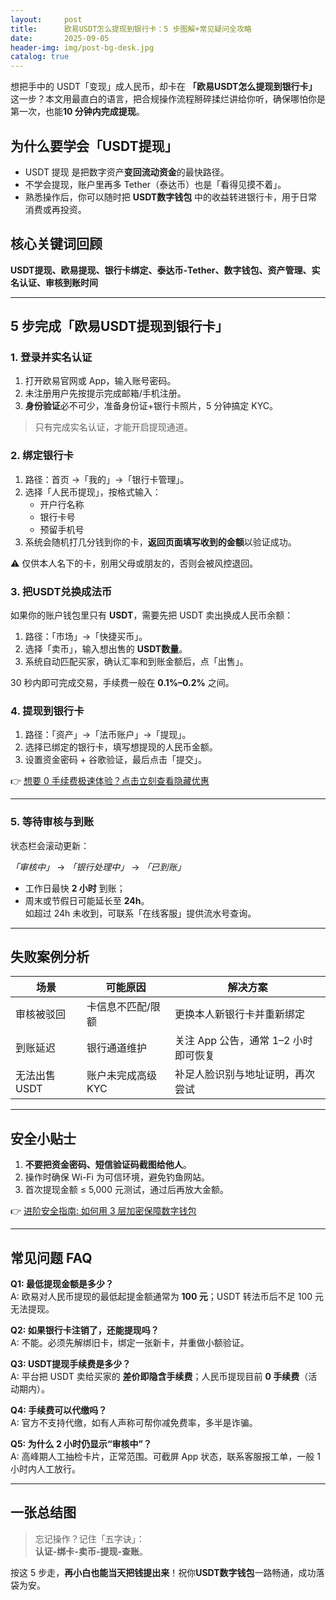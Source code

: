 ```yaml
---
layout:     post
title:      欧易USDT怎么提现到银行卡：5 步图解+常见疑问全攻略
date:       2025-09-05
header-img: img/post-bg-desk.jpg
catalog: true
---
```


想把手中的 USDT「变现」成人民币，却卡在 **「欧易USDT怎么提现到银行卡」** 这一步？本文用最直白的语言，把合规操作流程掰碎揉烂讲给你听，确保哪怕你是第一次，也能**10 分钟内完成提现**。

## 为什么要学会「USDT提现」

* USDT 提现 是把数字资产**变回流动资金**的最快路径。  
* 不学会提现，账户里再多 Tether（泰达币）也是「看得见摸不着」。  
* 熟悉操作后，你可以随时把 **USDT数字钱包** 中的收益转进银行卡，用于日常消费或再投资。

## 核心关键词回顾

**USDT提现、欧易提现、银行卡绑定、泰达币-Tether、数字钱包、资产管理、实名认证、审核到账时间**

---

## 5 步完成「欧易USDT提现到银行卡」

### 1. 登录并实名认证

1. 打开欧易官网或 App，输入账号密码。  
2. 未注册用户先按提示完成邮箱/手机注册。  
3. **身份验证**必不可少，准备身份证+银行卡照片，5 分钟搞定 KYC。

> 只有完成实名认证，才能开启提现通道。

### 2. 绑定银行卡

1. 路径：首页 →「我的」→「银行卡管理」。  
2. 选择「人民币提现」，按格式输入：  
   * 开户行名称  
   * 银行卡号  
   * 预留手机号  
3. 系统会随机打几分钱到你的卡，**返回页面填写收到的金额**以验证成功。

⚠️ 仅供本人名下的卡，别用父母或朋友的，否则会被风控退回。

### 3. 把USDT兑换成法币

如果你的账户钱包里只有 **USDT**，需要先把 USDT 卖出换成人民币余额：

1. 路径：「市场」→「快捷买币」。  
2. 选择「卖币」，输入想出售的 **USDT数量**。  
3. 系统自动匹配买家，确认汇率和到账金额后，点「出售」。

30 秒内即可完成交易，手续费一般在 **0.1%–0.2%** 之间。

### 4. 提现到银行卡

1. 路径：「资产」→「法币账户」→「提现」。  
2. 选择已绑定的银行卡，填写想提现的人民币金额。  
3. 设置资金密码 + 谷歌验证，最后点击「提交」。

👉 [想要 0 手续费极速体验？点击立刻查看隐藏优惠](https://okxdog.com/)

---

### 5. 等待审核与到账

状态栏会滚动更新：

*「审核中」* → *「银行处理中」* → *「已到账」*

* 工作日最快 **2 小时** 到账；  
* 周末或节假日可能延长至 **24h**。  
如超过 24h 未收到，可联系「在线客服」提供流水号查询。

---

## 失败案例分析

| 场景 | 可能原因 | 解决方案 |
| --- | --- | ------------------------------------------------------------ |
| 审核被驳回 | 卡信息不匹配/限额 | 更换本人新银行卡并重新绑定 |
| 到账延迟 | 银行通道维护 | 关注 App 公告，通常 1–2 小时即可恢复 |
| 无法出售 USDT | 账户未完成高级 KYC | 补足人脸识别与地址证明，再次尝试 |

---

## 安全小贴士

1. **不要把资金密码、短信验证码截图给他人**。  
2. 操作时确保 Wi-Fi 为可信环境，避免钓鱼网站。  
3. 首次提现金额 ≤ 5,000 元测试，通过后再放大金额。

👉 [进阶安全指南: 如何用 3 层加密保障数字钱包](https://okxdog.com/)

---

## 常见问题 FAQ

**Q1: 最低提现金额是多少？**  
A: 欧易对人民币提现的最低起提金额通常为 **100 元**；USDT 转法币后不足 100 元无法提现。

**Q2: 如果银行卡注销了，还能提现吗？**  
A: 不能。必须先解绑旧卡，绑定一张新卡，并重做小额验证。

**Q3: USDT提现手续费是多少？**  
A: 平台把 USDT 卖给买家的 **差价即隐含手续费**；人民币提现目前 **0 手续费**（活动期内）。

**Q4: 手续费可以代缴吗？**  
A: 官方不支持代缴，如有人声称可帮你减免费率，多半是诈骗。

**Q5: 为什么 2 小时仍显示“审核中”？**  
A: 高峰期人工抽检卡片，正常范围。可截屏 App 状态，联系客服报工单，一般 1 小时内人工放行。

---

## 一张总结图

> 忘记操作？记住「五字诀」：  
> **认证-绑卡-卖币-提现-查账**。

按这 5 步走，**再小白也能当天把钱提出来**！祝你**USDT数字钱包**一路畅通，成功落袋为安。